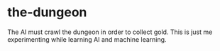 # the-dungeon
The AI must crawl the dungeon in order to collect gold. This is just me experimenting while learning AI and machine learning.
